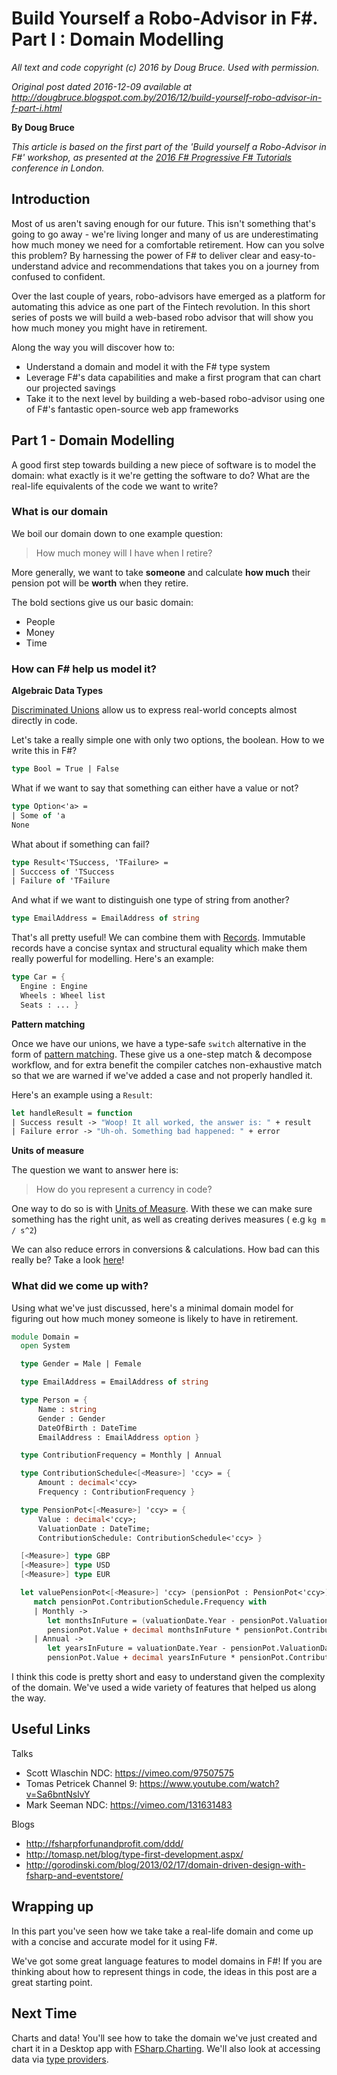 ﻿

# Build Yourself a Robo-Advisor in F#. Part I : Domain Modelling #

*All text and code copyright (c) 2016 by Doug Bruce. Used with permission.*

*Original post dated 2016-12-09 available at http://dougbruce.blogspot.com.by/2016/12/build-yourself-robo-advisor-in-f-part-i.html*

**By Doug Bruce**

*This article is based on the first part of the 'Build yourself a Robo-Advisor in F#' workshop, as presented at the [2016 F# Progressive F# Tutorials](https://skillsmatter.com/conferences/7431-progressive-f-sharp-tutorials-2016) conference in London.*

## Introduction

Most of us aren't saving enough for our future. This isn't something that's going to go away - we're living longer and many of us are underestimating how much money
we need for a comfortable retirement. How can you solve this problem? By harnessing the power of F# to deliver clear and easy-to-understand advice and
recommendations that takes you on a journey from confused to confident.

Over the last couple of years, robo-advisors have emerged as a platform for automating this advice as one part of the Fintech revolution.
In this short series of posts we will build a web-based robo advisor that will show you how much money you might have in retirement.

Along the way you will discover how to:

* Understand a domain and model it with the F# type system
* Leverage F#'s data capabilities and make a first program that can chart our projected savings
* Take it to the next level by building a web-based robo-advisor using one of F#'s fantastic open-source web app frameworks

## Part 1 - Domain Modelling

A good first step towards building a new piece of software is to model the domain: what exactly is it we're getting the software to do?
What are the real-life equivalents of the code we want to write?

### What is our domain

We boil our domain down to one example question:

> How much money will I have when I retire?

More generally, we want to take **someone** and calculate **how much** their pension pot will be **worth** when they retire.

The bold sections give us our basic domain:

* People
* Money
* Time


### How can F# help us model it?


**Algebraic Data Types**

[Discriminated Unions](https://fsharpforfunandprofit.com/posts/discriminated-unions/) allow us to express real-world concepts almost directly in code.

Let's take a really simple one with only two options, the boolean. How to we write this in F#?

```fsharp
type Bool = True | False
```

What if we want to say that something can either have a value or not?

```fsharp
type Option<'a> = 
| Some of 'a
None
```

What about if something can fail?

```fsharp
type Result<'TSuccess, 'TFailure> = 
| Succcess of 'TSuccess
| Failure of 'TFailure
```

And what if we want to distinguish one type of string from another?

```fsharp
type EmailAddress = EmailAddress of string
```

That's all pretty useful! We can combine them with [Records](https://fsharpforfunandprofit.com/posts/records/).
Immutable records have a concise syntax and structural equality which make them really powerful for modelling. Here's an example:

```fsharp
type Car = {
  Engine : Engine
  Wheels : Wheel list
  Seats : ... }
```

**Pattern matching**

Once we have our unions, we have a type-safe `switch` alternative in the form of [pattern matching](https://docs.microsoft.com/en-us/dotnet/articles/fsharp/language-reference/pattern-matching).
These give us a one-step match & decompose workflow, and for extra benefit the compiler catches non-exhaustive match so that we are warned if we've added a case and not properly handled it.

Here's an example using a `Result`:

```fsharp
let handleResult = function
| Success result -> "Woop! It all worked, the answer is: " + result
| Failure error -> "Uh-oh. Something bad happened: " + error
```

**Units of measure**

The question we want to answer here is:

> How do you represent a currency in code?

One way to do so is with [Units of Measure](https://fsharpforfunandprofit.com/posts/units-of-measure/).
With these we can make sure something has the right unit, as well as creating derives measures ( e.g `kg m / s^2`)

We can also reduce errors in conversions & calculations. How bad can this really be? Take a look [here](https://www.wired.com/2010/11/1110mars-climate-observer-report/)!

### What did we come up with?

Using what we've just discussed, here's a minimal domain model for figuring out how much money someone is likely to have in retirement.

```fsharp
module Domain =
  open System 

  type Gender = Male | Female

  type EmailAddress = EmailAddress of string

  type Person = { 
      Name : string
      Gender : Gender
      DateOfBirth : DateTime
      EmailAddress : EmailAddress option }

  type ContributionFrequency = Monthly | Annual

  type ContributionSchedule<[<Measure>] 'ccy> = {
      Amount : decimal<'ccy>
      Frequency : ContributionFrequency }

  type PensionPot<[<Measure>] 'ccy> = { 
      Value : decimal<'ccy>; 
      ValuationDate : DateTime; 
      ContributionSchedule: ContributionSchedule<'ccy> }

  [<Measure>] type GBP
  [<Measure>] type USD
  [<Measure>] type EUR

  let valuePensionPot<[<Measure>] 'ccy> (pensionPot : PensionPot<'ccy>) (valuationDate: DateTime) = 
     match pensionPot.ContributionSchedule.Frequency with 
     | Monthly ->
        let monthsInFuture = (valuationDate.Year - pensionPot.ValuationDate.Year) * 12 + valuationDate.Month - pensionPot.ValuationDate.Month
        pensionPot.Value + decimal monthsInFuture * pensionPot.ContributionSchedule.Amount
     | Annual ->
        let yearsInFuture = valuationDate.Year - pensionPot.ValuationDate.Year
        pensionPot.Value + decimal yearsInFuture * pensionPot.ContributionSchedule.Amount
```

I think this code is pretty short and easy to understand given the complexity of the domain. We've used a wide variety of features that helped us along the way.


## Useful Links


Talks

* Scott Wlaschin NDC: https://vimeo.com/97507575
* Tomas Petricek Channel 9: https://www.youtube.com/watch?v=Sa6bntNslvY
* Mark Seeman NDC: https://vimeo.com/131631483

Blogs

* http://fsharpforfunandprofit.com/ddd/
* http://tomasp.net/blog/type-first-development.aspx/
* http://gorodinski.com/blog/2013/02/17/domain-driven-design-with-fsharp-and-eventstore/

## Wrapping up

In this part you've seen how we take take a real-life domain and come up with a concise and accurate model for it using F#.

We've got some great language features to model domains in F#! If you are thinking about how to represent things in code, the ideas in this post are a great starting point.


## Next Time

Charts and data! You'll see how to take the domain we've just created and chart it in a Desktop app with [FSharp.Charting](https://fslab.org/FSharp.Charting/).
We'll also look at accessing data via [type providers](https://docs.microsoft.com/en-us/dotnet/articles/fsharp/tutorials/type-providers/).
